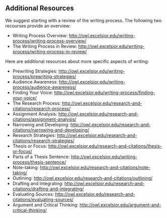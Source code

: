 ## Additional Resources

We suggest starting with a review of the writing process. The following two recourses provide an overview:

* Writing Process Overview: http://owl.excelsior.edu/writing-process/writing-process-overview/
* The Writing Process in Review: http://owl.excelsior.edu/writing-process/writing-process-in-review/

Here are additional resources about more specific aspects of writing:

* Prewriting Strategies: http://owl.excelsior.edu/writing-process/prewriting-strategies/
* Audience Awareness: http://owl.excelsior.edu/writing-process/audience-awareness/
* Finding Your Voice: http://owl.excelsior.edu/writing-process/finding-your-voice/
* The Research Process: http://owl.excelsior.edu/research-and-citations/research-process/
* Assignment Analysis: http://owl.excelsior.edu/research-and-citations/assignment-analysis/
* Narrowing and Developing: http://owl.excelsior.edu/research-and-citations/narrowing-and-developing/
* Research Strategies: http://owl.excelsior.edu/research-and-citations/research-strategies/
* Thesis or Focus: http://owl.excelsior.edu/research-and-citations/thesis-or-focus/ 
* Parts of a Thesis Sentence: http://owl.excelsior.edu/writing-process/thesis-sentence/
* Note-taking: http://owl.excelsior.edu/research-and-citations/note-taking/
* Outlining: http://owl.excelsior.edu/research-and-citations/outlining/
* Drafting and Integrating: http://owl.excelsior.edu/research-and-citations/drafting-and-integrating/
* Evaluating Sources: http://owl.excelsior.edu/research-and-citations/evaluating-sources/
* Argument and Critical Thinking: http://owl.excelsior.edu/argument-and-critical-thinking/
